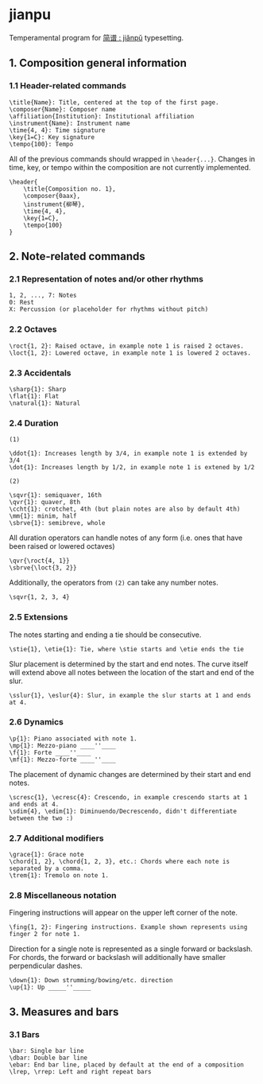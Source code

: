 # jianpu

Temperamental program for [简谱 : jiǎnpǔ](https://en.wikipedia.org/wiki/Numbered_musical_notation) typesetting.

## 1. Composition general information
### 1.1 Header-related commands
```
\title{Name}: Title, centered at the top of the first page.
\composer{Name}: Composer name
\affiliation{Institution}: Institutional affiliation
\instrument{Name}: Instrument name
\time{4, 4}: Time signature
\key{1=C}: Key signature
\tempo{100}: Tempo
```
All of the previous commands should wrapped in `\header{...}`. Changes in time, key, or tempo within the composition are not currently implemented.
```
\header{
    \title{Composition no. 1},
    \composer{0aax},
    \instrument{柳琴},
    \time{4, 4},
    \key{1=C},
    \tempo{100}
}
```
## 2. Note-related commands
### 2.1 Representation of notes and/or other rhythms
```
1, 2, ..., 7: Notes
0: Rest
X: Percussion (or placeholder for rhythms without pitch)
```
### 2.2 Octaves
```
\roct{1, 2}: Raised octave, in example note 1 is raised 2 octaves.
\loct{1, 2}: Lowered octave, in example note 1 is lowered 2 octaves.
```
### 2.3 Accidentals
```
\sharp{1}: Sharp
\flat{1}: Flat
\natural{1}: Natural
```
### 2.4 Duration
```
(1)

\ddot{1}: Increases length by 3/4, in example note 1 is extended by 3/4
\dot{1}: Increases length by 1/2, in example note 1 is extened by 1/2
```
```
(2)

\sqvr{1}: semiquaver, 16th
\qvr{1}: quaver, 8th
\ccht{1}: crotchet, 4th (but plain notes are also by default 4th)
\mm{1}: minim, half
\sbrve{1}: semibreve, whole
```
All duration operators can handle notes of any form (i.e. ones that have been raised or lowered octaves)
```
\qvr{\roct{4, 1}}
\sbrve{\loct{3, 2}}
```
Additionally, the operators from `(2)` can take any number notes.
```
\sqvr{1, 2, 3, 4}
```
### 2.5 Extensions
The notes starting and ending a tie should be consecutive.
```
\stie{1}, \etie{1}: Tie, where \stie starts and \etie ends the tie
```
Slur placement is determined by the start and end notes. The curve itself will extend above all notes between the location of the start and end of the slur.
```
\sslur{1}, \eslur{4}: Slur, in example the slur starts at 1 and ends at 4.
```
### 2.6 Dynamics
```
\p{1}: Piano associated with note 1.
\mp{1}: Mezzo-piano ____''____
\f{1}: Forte ____''____
\mf{1}: Mezzo-forte ____''____
```
The placement of dynamic changes are determined by their start and end notes.
```
\scresc{1}, \ecresc{4}: Crescendo, in example crescendo starts at 1 and ends at 4.
\sdim{4}, \edim{1}: Diminuendo/Decrescendo, didn't differentiate between the two :)
```
### 2.7 Additional modifiers
```
\grace{1}: Grace note
\chord{1, 2}, \chord{1, 2, 3}, etc.: Chords where each note is separated by a comma.
\trem{1}: Tremolo on note 1.
```
### 2.8 Miscellaneous notation
Fingering instructions will appear on the upper left corner of the note.
```
\fing{1, 2}: Fingering instructions. Example shown represents using finger 2 for note 1.
```
Direction for a single note is represented as a single forward or backslash. For chords, the forward or backslash will additionally have smaller perpendicular dashes.
```
\down{1}: Down strumming/bowing/etc. direction
\up{1}: Up _____''_____
```
## 3. Measures and bars
### 3.1 Bars
```
\bar: Single bar line
\dbar: Double bar line
\ebar: End bar line, placed by default at the end of a composition
\lrep, \rrep: Left and right repeat bars
```